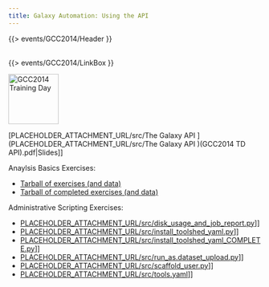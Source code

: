 ```yaml
---
title: Galaxy Automation: Using the API
---
```

{{> events/GCC2014/Header }}
<br /><br />



{{> events/GCC2014/LinkBox }}

<div class='right'> <a href='/src/events/GCC2014/TrainingDay/index.md'><img src="/src/images/Logos/GCC2014TrainingDayLogoSquare.png" alt="GCC2014 Training Day" width="100" /></a></div>


[PLACEHOLDER_ATTACHMENT_URL/src/The Galaxy API ](PLACEHOLDER_ATTACHMENT_URL/src/The Galaxy API )(GCC2014 TD API).pdf|Slides]]
 
Anaylsis Basics Exercises:
* [Tarball of exercises (and data)](PLACEHOLDER_ATTACHMENT_URL/src/api-scripts.exercises.tar.gz)
* [Tarball of completed exercises (and data)](PLACEHOLDER_ATTACHMENT_URL/src/api-scripts.completed.tar.gz)

Administrative Scripting Exercises:

* [PLACEHOLDER_ATTACHMENT_URL/src/disk_usage_and_job_report.py](PLACEHOLDER_ATTACHMENT_URL/src/disk_usage_and_job_report.py)]]
* [PLACEHOLDER_ATTACHMENT_URL/src/install_toolshed_yaml.py](PLACEHOLDER_ATTACHMENT_URL/src/install_toolshed_yaml.py)]]
* [PLACEHOLDER_ATTACHMENT_URL/src/install_toolshed_yaml_COMPLETE.py](PLACEHOLDER_ATTACHMENT_URL/src/install_toolshed_yaml_COMPLETE.py)]]
* [PLACEHOLDER_ATTACHMENT_URL/src/run_as.dataset_upload.py](PLACEHOLDER_ATTACHMENT_URL/src/run_as.dataset_upload.py)]]
* [PLACEHOLDER_ATTACHMENT_URL/src/scaffold_user.py](PLACEHOLDER_ATTACHMENT_URL/src/scaffold_user.py)]]
* [PLACEHOLDER_ATTACHMENT_URL/src/tools.yaml](PLACEHOLDER_ATTACHMENT_URL/src/tools.yaml)]]

